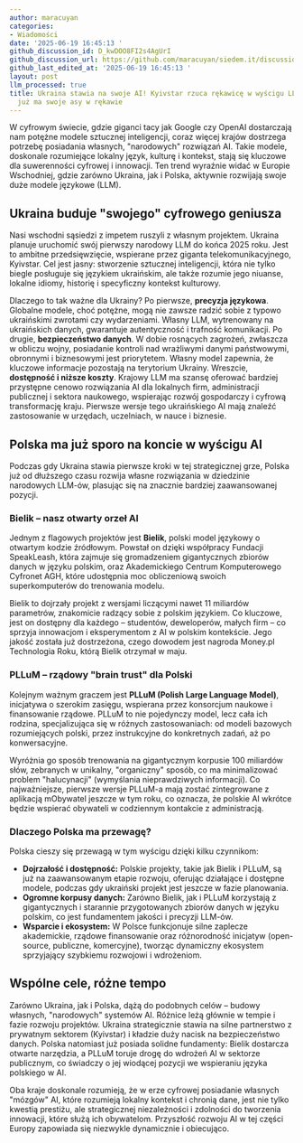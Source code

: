 ```yaml
---
author: maracuyan
categories:
- Wiadomości
date: '2025-06-19 16:45:13 '
github_discussion_id: D_kwDOO8FI2s4AgUrI
github_discussion_url: https://github.com/maracuyan/siedem.it/discussions/29
github_last_edited_at: '2025-06-19 16:45:13 '
layout: post
llm_processed: true
title: Ukraina stawia na swoje AI! Kyivstar rzuca rękawicę w wyścigu LLM-ów, a Polska
  już ma swoje asy w rękawie
---
```


W cyfrowym świecie, gdzie giganci tacy jak Google czy OpenAI dostarczają nam potężne modele sztucznej inteligencji, coraz więcej krajów dostrzega potrzebę posiadania własnych, "narodowych" rozwiązań AI. Takie modele, doskonale rozumiejące lokalny język, kulturę i kontekst, stają się kluczowe dla suwerenności cyfrowej i innowacji. Ten trend wyraźnie widać w Europie Wschodniej, gdzie zarówno Ukraina, jak i Polska, aktywnie rozwijają swoje duże modele językowe (LLM).

## Ukraina buduje "swojego" cyfrowego geniusza

Nasi wschodni sąsiedzi z impetem ruszyli z własnym projektem. Ukraina planuje uruchomić swój pierwszy narodowy LLM do końca 2025 roku. Jest to ambitne przedsięwzięcie, wspierane przez giganta telekomunikacyjnego, Kyivstar. Cel jest jasny: stworzenie sztucznej inteligencji, która nie tylko biegle posługuje się językiem ukraińskim, ale także rozumie jego niuanse, lokalne idiomy, historię i specyficzny kontekst kulturowy.

Dlaczego to tak ważne dla Ukrainy? Po pierwsze, **precyzja językowa**. Globalne modele, choć potężne, mogą nie zawsze radzić sobie z typowo ukraińskimi zwrotami czy wydarzeniami. Własny LLM, wytrenowany na ukraińskich danych, gwarantuje autentyczność i trafność komunikacji. Po drugie, **bezpieczeństwo danych**. W dobie rosnących zagrożeń, zwłaszcza w obliczu wojny, posiadanie kontroli nad wrażliwymi danymi państwowymi, obronnymi i biznesowymi jest priorytetem. Własny model zapewnia, że kluczowe informacje pozostają na terytorium Ukrainy. Wreszcie, **dostępność i niższe koszty**. Krajowy LLM ma szansę oferować bardziej przystępne cenowo rozwiązania AI dla lokalnych firm, administracji publicznej i sektora naukowego, wspierając rozwój gospodarczy i cyfrową transformację kraju. Pierwsze wersje tego ukraińskiego AI mają znaleźć zastosowanie w urzędach, uczelniach, w nauce i biznesie.

## Polska ma już sporo na koncie w wyścigu AI

Podczas gdy Ukraina stawia pierwsze kroki w tej strategicznej grze, Polska już od dłuższego czasu rozwija własne rozwiązania w dziedzinie narodowych LLM-ów, plasując się na znacznie bardziej zaawansowanej pozycji.

### Bielik – nasz otwarty orzeł AI

Jednym z flagowych projektów jest **Bielik**, polski model językowy o otwartym kodzie źródłowym. Powstał on dzięki współpracy Fundacji SpeakLeash, która zajmuje się gromadzeniem gigantycznych zbiorów danych w języku polskim, oraz Akademickiego Centrum Komputerowego Cyfronet AGH, które udostępnia moc obliczeniową swoich superkomputerów do trenowania modelu.

Bielik to dojrzały projekt z wersjami liczącymi nawet 11 miliardów parametrów, znakomicie radzący sobie z polskim językiem. Co kluczowe, jest on dostępny dla każdego – studentów, deweloperów, małych firm – co sprzyja innowacjom i eksperymentom z AI w polskim kontekście. Jego jakość została już dostrzeżona, czego dowodem jest nagroda Money.pl Technologia Roku, którą Bielik otrzymał w maju.

### PLLuM – rządowy "brain trust" dla Polski

Kolejnym ważnym graczem jest **PLLuM (Polish Large Language Model)**, inicjatywa o szerokim zasięgu, wspierana przez konsorcjum naukowe i finansowanie rządowe. PLLuM to nie pojedynczy model, lecz cała ich rodzina, specjalizująca się w różnych zastosowaniach: od modeli bazowych rozumiejących polski, przez instrukcyjne do konkretnych zadań, aż po konwersacyjne.

Wyróżnia go sposób trenowania na gigantycznym korpusie 100 miliardów słów, zebranych w unikalny, "organiczny" sposób, co ma minimalizować problem "halucynacji" (wymyślania nieprawdziwych informacji). Co najważniejsze, pierwsze wersje PLLuM-a mają zostać zintegrowane z aplikacją mObywatel jeszcze w tym roku, co oznacza, że polskie AI wkrótce będzie wspierać obywateli w codziennym kontakcie z administracją.

### Dlaczego Polska ma przewagę?

Polska cieszy się przewagą w tym wyścigu dzięki kilku czynnikom:
*   **Dojrzałość i dostępność:** Polskie projekty, takie jak Bielik i PLLuM, są już na zaawansowanym etapie rozwoju, oferując działające i dostępne modele, podczas gdy ukraiński projekt jest jeszcze w fazie planowania.
*   **Ogromne korpusy danych:** Zarówno Bielik, jak i PLLuM korzystają z gigantycznych i starannie przygotowanych zbiorów danych w języku polskim, co jest fundamentem jakości i precyzji LLM-ów.
*   **Wsparcie i ekosystem:** W Polsce funkcjonuje silne zaplecze akademickie, rządowe finansowanie oraz różnorodność inicjatyw (open-source, publiczne, komercyjne), tworząc dynamiczny ekosystem sprzyjający szybkiemu rozwojowi i wdrożeniom.

## Wspólne cele, różne tempo

Zarówno Ukraina, jak i Polska, dążą do podobnych celów – budowy własnych, "narodowych" systemów AI. Różnice leżą głównie w tempie i fazie rozwoju projektów. Ukraina strategicznie stawia na silne partnerstwo z prywatnym sektorem (Kyivstar) i kładzie duży nacisk na bezpieczeństwo danych. Polska natomiast już posiada solidne fundamenty: Bielik dostarcza otwarte narzędzia, a PLLuM toruje drogę do wdrożeń AI w sektorze publicznym, co świadczy o jej wiodącej pozycji we wspieraniu języka polskiego w AI.

Oba kraje doskonale rozumieją, że w erze cyfrowej posiadanie własnych "mózgów" AI, które rozumieją lokalny kontekst i chronią dane, jest nie tylko kwestią prestiżu, ale strategicznej niezależności i zdolności do tworzenia innowacji, które służą ich obywatelom. Przyszłość rozwoju AI w tej części Europy zapowiada się niezwykle dynamicznie i obiecująco.